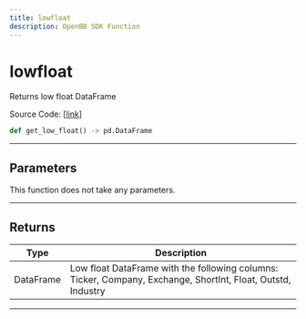 ```yaml
---
title: lowfloat
description: OpenBB SDK Function
---
```


# lowfloat

Returns low float DataFrame

Source Code: [[link](https://github.com/OpenBB-finance/OpenBBTerminal/tree/main/openbb_terminal/stocks/discovery/shortinterest_model.py#L15)]

```python
def get_low_float() -> pd.DataFrame
```
---
## Parameters

This function does not take any parameters.

---
## Returns

| Type | Description |
| ---- | ----------- |
| DataFrame | Low float DataFrame with the following columns:<br/>Ticker, Company, Exchange, ShortInt, Float, Outstd, Industry |

---
